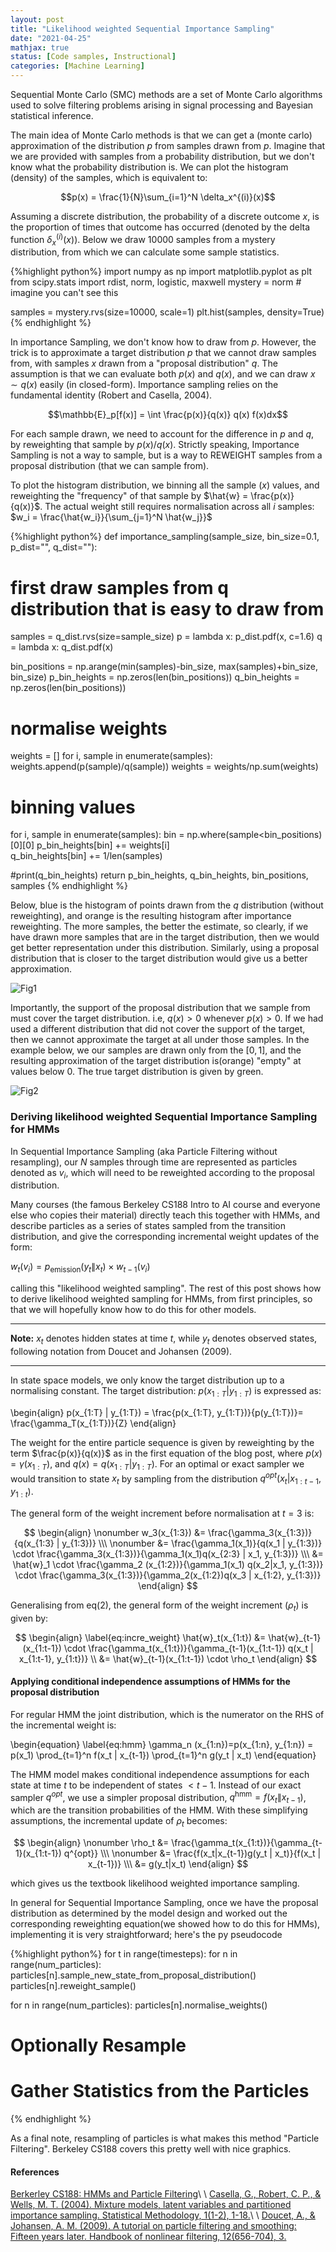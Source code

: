 ```yaml
---
layout: post
title: "Likelihood weighted Sequential Importance Sampling" 
date: "2021-04-25"
mathjax: true
status: [Code samples, Instructional]
categories: [Machine Learning]
---
```


Sequential Monte Carlo (SMC) methods are a set of Monte Carlo algorithms used to solve
filtering problems arising in signal processing and Bayesian statistical inference.

The main idea of Monte Carlo methods is that we can get a (monte carlo) approximation of the
distribution $p$ from samples drawn from $p$. Imagine that we are provided with samples from
a probability distribution, but we don't know what the probability distribution is. We can plot
the histogram (density) of the samples, which is equivalent to:

$$p(x) = \frac{1}{N}\sum_{i=1}^N \delta_x^{(i)}(x)$$

Assuming a discrete distribution, the probability of a discrete outcome $x$, is the proportion
of times that outcome has occurred (denoted by the delta function $\delta_x^{(i)}(x)$). Below
we draw 10000 samples from a mystery distribution, from which we can calculate some sample
statistics.

{%highlight python%}
import numpy as np
import matplotlib.pyplot as plt
from scipy.stats import rdist, norm, logistic, maxwell
mystery = norm # imagine you can't see this

samples = mystery.rvs(size=10000, scale=1)
plt.hist(samples, density=True)
{% endhighlight %}

In importance Sampling, we don't know how to draw from $p$. However, the trick is to approximate a target
distribution $p$ that we cannot draw samples from, with samples $x$ drawn from a "proposal
distribution" $q$. The assumption is that we can evaluate both $p(x)$ and $q(x)$, and we can
draw $x\sim q(x)$ easily (in closed-form). Importance sampling relies on the fundamental
identity (Robert and Casella, 2004).

$$\mathbb{E}_p[f(x)] = \int \frac{p(x)}{q(x)} q(x) f(x)dx$$

For each sample drawn, we need to account for the difference in $p$ and $q$, by
reweighting that sample by $p(x)/q(x)$. Strictly speaking, Importance Sampling is not a way to
sample, but is a way to REWEIGHT samples from a proposal distribution (that we can sample
from).

To plot the histogram distribution, we binning all the sample ($x$) values, and reweighting the
"frequency" of that sample by $\hat{w} = \frac{p(x)}{q(x)}$. The actual weight still requires
normalisation across all $i$ samples: $w_i = \frac{\hat{w_i}}{\sum_{j=1}^N \hat{w_j}}$

{%highlight python%}
def importance_sampling(sample_size, bin_size=0.1, p_dist="", q_dist=""):
  # first draw samples from q distribution that is easy to draw from
  samples = q_dist.rvs(size=sample_size)
  p = lambda x: p_dist.pdf(x, c=1.6)
  q = lambda x: q_dist.pdf(x)

  bin_positions = np.arange(min(samples)-bin_size, max(samples)+bin_size, bin_size)
  p_bin_heights = np.zeros(len(bin_positions))
  q_bin_heights = np.zeros(len(bin_positions))

  # normalise weights
  weights = []
  for i, sample in enumerate(samples):
    weights.append(p(sample)/q(sample))
  weights = weights/np.sum(weights)
  
  # binning values
  for i, sample in enumerate(samples):
    bin = np.where(sample<bin_positions)[0][0] 
    p_bin_heights[bin] += weights[i]  
    q_bin_heights[bin] += 1/len(samples)

  #print(q_bin_heights)
  return p_bin_heights, q_bin_heights, bin_positions, samples
{% endhighlight %}

Below, blue is the histogram of points drawn from the $q$ distribution (without
reweighting), and orange is the resulting histogram after importance reweighting. 
The more samples, the better the estimate, so clearly, if we have drawn more samples that are in the target distribution, then we would get better representation under this distribution. Similarly, using a proposal distribution that is closer to the target distribution would give us a better approximation. 

![Fig1](/assets/samples.gif)

Importantly, the support of the proposal distribution that we sample from must cover the target
distribution. i.e, $q(x)>0$ whenever $p(x)>0$. If we had used a different distribution that did
not cover the support of the target, then we cannot approximate the target at all under those
samples. In the example below, we our samples are drawn only from the $[0,1]$, and the
resulting approximation of the target distribution is(orange) "empty" at values below 0. 
The true target distribution is given by green.

![Fig2](/assets/no_support.png)

### Deriving likelihood weighted Sequential Importance Sampling for HMMs
In Sequential Importance Sampling (aka Particle Filtering without resampling), our $N$ samples
through time are represented as particles denoted as $v_i$, which will need to be reweighted
according to the proposal distribution.

Many courses (the famous Berkeley CS188 Intro to AI course and everyone else who copies their material) directly teach this together with HMMs, and describe particles as a series of states sampled from the transition distribution, and give the corresponding incremental weight updates of the form: 

$w_t(v_i) = p_{\text{emission}}(y_t \|x_t) \times w_{t-1}(v_i)$

calling this "likelihood weighted sampling". The rest of this post shows how to derive
likelihood weighted sampling for HMMs, from first principles, so that we will hopefully know
how to do this for other models.

----
**Note:** $x_t$ denotes hidden states at time $t$, while $y_t$ denotes observed states, following
notation from Doucet and Johansen (2009). 

---- 


In state space models, we only know the target distribution up to a normalising constant. The
target distribution: $p(x_{1:T}|y_{1:T})$ is expressed as:

\begin{align}
    p(x_{1:T} | y_{1:T}) = \frac{p(x_{1:T}, y_{1:T})}{p(y_{1:T})}= \frac{\gamma_T(x_{1:T})}{Z}
\end{align}


The weight for the entire particle sequence is given by reweighting by the term $\frac{p(x)}{q(x)}$ as
in the first equation of the blog post, where $p(x)=\gamma(x_{1:T})$, and
$q(x)=q(x_{1:T}|y_{1:T})$. For an optimal or exact sampler we would transition to state $x_t$ by sampling from the distribution $q^{opt}(x_t | x_{1:t-1}, y_{1:t})$.

The general form of the weight increment before normalisation at $t=3$ is:

$$
\begin{align}
    \nonumber
    w_3(x_{1:3}) &= \frac{\gamma_3(x_{1:3})}{q(x_{1:3} |  y_{1:3})} \\\ 
    \nonumber
    &= \frac{\gamma_1(x_1)}{q(x_1 | y_{1:3})} \cdot
\frac{\gamma_3(x_{1:3})}{\gamma_1(x_1)q(x_{2:3} | x_1, y_{1:3})} \\\
    &= \hat{w}_1 \cdot \frac{\gamma_2 (x_{1:2})}{\gamma_1(x_1) q(x_2|x_1, y_{1:3})} \cdot
\frac{\gamma_3(x_{1:3})}{\gamma_2(x_{1:2})q(x_3 | x_{1:2}, y_{1:3})}
\end{align}
$$

Generalising from eq(2), the general form of the weight increment ($\rho_t$) is
given by:

$$
\begin{align}
    \label{eq:incre_weight}
    \hat{w}_t(x_{1:t}) &= \hat{w}_{t-1}(x_{1:t-1}) \cdot
\frac{\gamma_t(x_{1:t})}{\gamma_{t-1}(x_{1:t-1}) q(x_t | x_{1:t-1}, y_{1:t})} \\ &=
\hat{w}_{t-1}(x_{1:t-1}) \cdot \rho_t
\end{align}
$$

#### **Applying conditional independence assumptions of HMMs for the proposal distribution**

For regular HMM the joint distribution, which is the numerator on the RHS of the incremental weight is:

\begin{equation}
    \label{eq:hmm}
    \gamma_n (x_{1:n})=p(x_{1:n}, y_{1:n}) = p(x_1) \prod_{t=1}^n f(x_t | x_{t-1})
\prod_{t=1}^n g(y_t | x_t)
\end{equation}

The HMM model makes conditional independence assumptions for each state at time $t$ to be
independent of states $<{t-1}$. Instead of our exact sampler $q^{opt}$, we use a simpler proposal
distribution, $q^{\text{hmm}}=f(x_t\|x_{t-1})$, which are the transition probabilities of the
HMM. With these simplifying assumptions, the incremental update of $\rho_t$ becomes:

$$
\begin{align}
    \nonumber
    \rho_t &= \frac{\gamma_t(x_{1:t})}{\gamma_{t-1}(x_{1:t-1}) q^{opt}} \\\ \nonumber
    &=     \frac{f(x_t|x_{t-1})g(y_t | x_t)}{f(x_t | x_{t-1})} \\\
    &= g(y_t|x_t)
\end{align}
$$

which gives us the textbook likelihood weighted importance sampling. 

In general for Sequential Importance Sampling, once we have the proposal distribution as determined by the model design and worked out the corresponding reweighting equation(we showed how to do this for HMMs), implementing it is very straightforward; here's the py pseudocode 

{%highlight python%}
for t in range(timesteps):
  for n in range(num_particles):
    particles[n].sample_new_state_from_proposal_distribution()
    particles[n].reweight_sample()

  for n in range(num_particles):
    particles[n].normalise_weights()

  # Optionally Resample 
# Gather Statistics from the Particles
{% endhighlight %}

As a final note, resampling of particles is what makes this method "Particle Filtering". Berkeley CS188 covers this pretty well with nice graphics.

#### References ####
[Berkerley CS188: HMMs and Particle Filtering](https://inst.eecs.berkeley.edu/~cs188/sp12/slides/cs188%20lecture%2017%20--%20HMMs%20and%20particle%20filters%206PP.pdf)\\
\\
[Casella, G., Robert, C. P., & Wells, M. T. (2004). Mixture models, latent variables and
partitioned importance sampling. Statistical Methodology, 1(1-2),
1-18.](https://w.sciencedirect.com/science/article/pii/S1572312704000036)\\
\\
[Doucet, A., & Johansen, A. M. (2009). A tutorial on particle filtering and smoothing: Fifteen
years later. Handbook of nonlinear filtering, 12(656-704), 3.](https://w.stats.ox.ac.uk/~doucet/doucet_johansen_tutorialPF2011.pdf)

